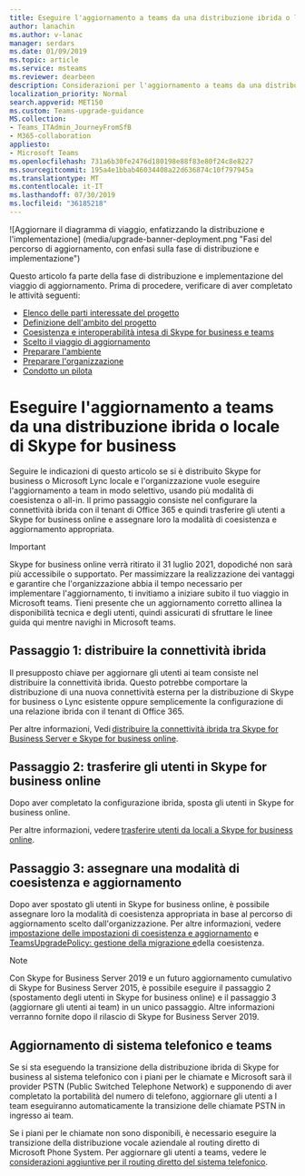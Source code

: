 ```yaml
---
title: Eseguire l'aggiornamento a teams da una distribuzione ibrida o locale di Skype for Business-Microsoft Teams
author: lanachin
ms.author: v-lanac
manager: serdars
ms.date: 01/09/2019
ms.topic: article
ms.service: msteams
ms.reviewer: dearbeen
description: Considerazioni per l'aggiornamento a teams da una distribuzione ibrida o locale di Skype for business.
localization_priority: Normal
search.appverid: MET150
ms.custom: Teams-upgrade-guidance
MS.collection:
- Teams_ITAdmin_JourneyFromSfB
- M365-collaboration
appliesto:
- Microsoft Teams
ms.openlocfilehash: 731a6b30fe2476d180198e88f83e80f24c8e8227
ms.sourcegitcommit: 195a4e1bbab46034408a22d636874c10f797945a
ms.translationtype: MT
ms.contentlocale: it-IT
ms.lasthandoff: 07/30/2019
ms.locfileid: "36185218"
---
```

![Aggiornare il diagramma di viaggio, enfatizzando la distribuzione e l'implementazione] (media/upgrade-banner-deployment.png "Fasi del percorso di aggiornamento, con enfasi sulla fase di distribuzione e implementazione")

Questo articolo fa parte della fase di distribuzione e implementazione del viaggio di aggiornamento. Prima di procedere, verificare di aver completato le attività seguenti:

-   [Elenco delle parti interessate del progetto](upgrade-enlist-stakeholders.md)
-   [Definizione dell'ambito del progetto](https://aka.ms/SkypetoTeams-Scope)
-   [Coesistenza e interoperabilità intesa di Skype for business e teams](https://aka.ms/SkypeToTeams-Coexist)
-   [Scelto il viaggio di aggiornamento](upgrade-and-coexistence-of-skypeforbusiness-and-teams.md)
-   [Preparare l'ambiente](https://aka.ms/SkypeToTeams-TechnicalReadiness)
-   [Preparare l'organizzazione](https://aka.ms/SkypeToTeams-UserReadiness)
-   [Condotto un pilota](https://aka.ms/SkypeToTeams-Pilot)

# <a name="upgrade-to-teams-from-a-skype-for-business-hybrid-or-on-premises-deployment"></a>Eseguire l'aggiornamento a teams da una distribuzione ibrida o locale di Skype for business

Seguire le indicazioni di questo articolo se si è distribuito Skype for business o Microsoft Lync locale e l'organizzazione vuole eseguire l'aggiornamento a team in modo selettivo, usando più modalità di coesistenza o all-in. Il primo passaggio consiste nel configurare la connettività ibrida con il tenant di Office 365 e quindi trasferire gli utenti a Skype for business online e assegnare loro la modalità di coesistenza e aggiornamento appropriata. 

> [!IMPORTANT]
> Skype for business online verrà ritirato il 31 luglio 2021, dopodiché non sarà più accessibile o supportato. Per massimizzare la realizzazione dei vantaggi e garantire che l'organizzazione abbia il tempo necessario per implementare l'aggiornamento, ti invitiamo a iniziare subito il tuo viaggio in Microsoft teams. Tieni presente che un aggiornamento corretto allinea la disponibilità tecnica e degli utenti, quindi assicurati di sfruttare le linee guida qui mentre navighi in Microsoft teams.

## <a name="step-1-deploy-hybrid-connectivity"></a>Passaggio 1: distribuire la connettività ibrida 

Il presupposto chiave per aggiornare gli utenti ai team consiste nel distribuire la connettività ibrida. Questo potrebbe comportare la distribuzione di una nuova connettività esterna per la distribuzione di Skype for business o Lync esistente oppure semplicemente la configurazione di una relazione ibrida con il tenant di Office 365. 

Per altre informazioni, Vedi [distribuire la connettività ibrida tra Skype for Business Server e Skype for business online](https://docs.microsoft.com/skypeforbusiness/skype-for-business-hybrid-solutions/deploy-hybrid-connectivity/deploy-hybrid-connectivity).

## <a name="step-2-move-users-to-skype-for-business-online"></a>Passaggio 2: trasferire gli utenti in Skype for business online 

Dopo aver completato la configurazione ibrida, sposta gli utenti in Skype for business online. 

Per altre informazioni, vedere [trasferire utenti da locali a Skype for business online](https://docs.microsoft.com/skypeforbusiness/skype-for-business-hybrid-solutions/deploy-hybrid-connectivity/move-users-from-on-premises-to-skype-for-business-online). 

## <a name="step-3-assign-a-coexistence-and-upgrade-mode"></a>Passaggio 3: assegnare una modalità di coesistenza e aggiornamento

Dopo aver spostato gli utenti in Skype for business online, è possibile assegnare loro la modalità di coesistenza appropriata in base al percorso di aggiornamento scelto dall'organizzazione. Per altre informazioni, vedere [impostazione delle impostazioni di coesistenza e aggiornamento](https://aka.ms/SkypeToTeams-SetCoexistence) e [TeamsUpgradePolicy: gestione della migrazione e](migration-interop-guidance-for-teams-with-skype.md#teamsupgradepolicy-managing-migration-and-co-existence)della coesistenza.

> [!NOTE]
> Con Skype for Business Server 2019 e un futuro aggiornamento cumulativo di Skype for Business Server 2015, è possibile eseguire il passaggio 2 (spostamento degli utenti in Skype for business online) e il passaggio 3 (aggiornare gli utenti ai team) in un unico passaggio. Altre informazioni verranno fornite dopo il rilascio di Skype for Business Server 2019.

## <a name="phone-system-and-teams-upgrade"></a>Aggiornamento di sistema telefonico e teams

Se si sta eseguendo la transizione della distribuzione ibrida di Skype for business al sistema telefonico con i piani per le chiamate e Microsoft sarà il provider PSTN (Public Switched Telephone Network) e supponendo di aver completato la portabilità del numero di telefono, aggiornare gli utenti a I team eseguiranno automaticamente la transizione delle chiamate PSTN in ingresso ai team.

Se i piani per le chiamate non sono disponibili, è necessario eseguire la transizione della distribuzione vocale aziendale al routing diretto di Microsoft Phone System. Per aggiornare gli utenti a teams, vedere le [considerazioni aggiuntive per il routing diretto del sistema telefonico](2-envision-make-my-service-decisions-direct-routing.md).
